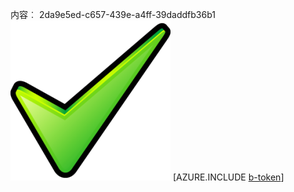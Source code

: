 内容︰ 2da9e5ed-c657-439e-a4ff-39daddfb36b1![图像](ddba16dd-681a-47d5-a2d6-c6db89ddca67.png)
[AZURE.INCLUDE [b-token](bbaa7232-1bf1-4054-840b-5c9fd9f44fbf.md)]
